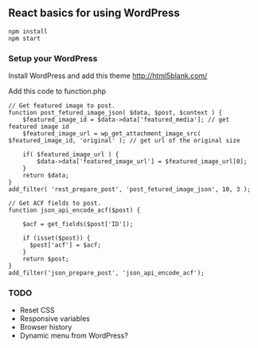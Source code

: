 
## React basics for using WordPress

```
npm install
npm start
```

### Setup your WordPress

Install WordPress and add this theme
http://html5blank.com/

Add this code to function.php

```
// Get featured image to post.
function post_fetured_image_json( $data, $post, $context ) {
    $featured_image_id = $data->data['featured_media']; // get featured image id
    $featured_image_url = wp_get_attachment_image_src( $featured_image_id, 'original' ); // get url of the original size

    if( $featured_image_url ) {
        $data->data['featured_image_url'] = $featured_image_url[0];
    }
    return $data;
}
add_filter( 'rest_prepare_post', 'post_fetured_image_json', 10, 3 );

// Get ACF fields to post.
function json_api_encode_acf($post) {

    $acf = get_fields($post['ID']);

    if (isset($post)) {
      $post['acf'] = $acf;
    }
    return $post;
}
add_filter('json_prepare_post', 'json_api_encode_acf');
```

### TODO

* Reset CSS
* Responsive variables
* Browser history
* Dynamic menu from WordPress?
